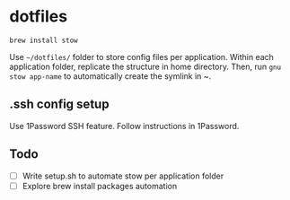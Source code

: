 # dotfiles

`brew install stow`

Use `~/dotfiles/` folder to store config files per application. Within each application folder, replicate the structure in home directory. Then, run `gnu stow app-name` to automatically create the symlink in ~.

## .ssh config setup

Use 1Password SSH feature. Follow instructions in 1Password.

## Todo

- [ ] Write setup.sh to automate stow per application folder
- [ ] Explore brew install packages automation
